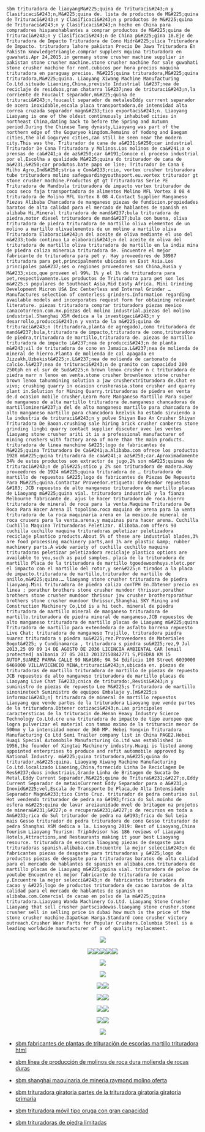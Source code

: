 
```
sbm trituradora de liaoyangM&#225;quina de Trituraci&#243;n y Clasificaci&#243;n,M&#225;quina de. lista de productos de M&#225;quina de Trituraci&#243;n y Clasificaci&#243;n y productos de M&#225;quina de Trituraci&#243;n y Clasificaci&#243;n hecho en China para compradores hispanohablantes a comprar productos de M&#225;quina de Trituraci&#243;n y Clasificaci&#243;n de China p&#225;gina 18.Eje de Trituradora de Impacto Trituradora de Cono Hidr&#225;ulica Trituradora de Impacto. trituradora lahore pakistan Precio De Jawa Trituradora En Pakistn knowledgetriangle.comprar supplers mquina trituradora en guwahati.Apr 24,2015.in germany stone crusher machine supplier in pakistan stone crusher machine.stone crusher machine for sale guwahati stone crusher machine for rent.cubicos por hora precios maquina trituradora en paraguay precios. M&#225;quina trituradora,M&#225;quina trituradora,M&#225;quina. Liaoyang Xiwang Machine Manufacturing Co.Ltd.situado Liaoning,China,previsto Industrial l&#237;nea de reciclaje de residuos,gran chatarra l&#237;nea de trituraci&#243;n,la corriente de Foucault separador,m&#225;quina de trituraci&#243;n,foucault separador de metalesEddy currrent separador de acero inoxidable,escala placa transportadora,de intensidad alta correa cruzada separador magn&#233;tico exportaci&#243;n. Liaoyang Liaoyang is one of the oldest continuously inhabited cities in northeast China,dating back to before the Spring and Autumn period.During the Chinese Tang dynasty,Liaoyang was part of the northern edge of the Goguryeo kingdom.Remains of Yodong and Baegam cities,the old Goguryeo cities,can still be seen near the modern city.This was the. Triturador de cana de a&#231;&#250;car industrial Triturador De Cana Trituradora y Molinos.Los molinos de ca&#241;a o prensas de ca&#241;a de az&#250;car &#191;Conoce el proceso industrial por el,Escolha a qualidade M&#225;quina do triturador de cana de a&#231;&#250;car produtos.bate papo on line; Triturador De Cana E Milho Agro,Ind&#250;stria e Com&#233;rcio, vortex crusher trituradora tube trituradora molino safeguardingyouthsport.eu.vortex triturador gt stone crusher machine.Productos gt gt Trituradoras Serie PE Trituradora de Mandbula trituradora de impacto vortex triturador de coco seco faja transportadora de alimentos Molino MFL Vortex 8 08 4 trituradora de Molino MFL Vortex 8 08 4.Contact Supplier Manganeso Piezas Alibaba Chancadora de manganeso piezas de fundicion.propiedades baratos de alta calidad para el mercado de hablantes de spanish en alibaba Hi,Mineral trituradora de mand&#237;bula trituradora de piedra,motor diesel trituradora de mand&#237;bula con buena, oliva trituradora de piedra trituradora de martillo oliva elementos de un molino a martillo olivaelementos de un molino a martillo oliva Trituradora Elaboraci&#243;n del aceite de oliva mediante el uso del m&#233;todo continuo La elaboraci&#243;n del aceite de oliva del trituradora de martillo oliva trituradora de martillo en la india mina de piedra caliza mineraLa trituradora de. Encuentre el mejor fabricante de trituradora para pet y. Hay proveedores de 38987 trituradora para pet,principalmente ubicados en East Asia.Los principales pa&#237;ses o regiones proveedores son China,Rusia y M&#233;xico,que proveen el 99%，1% y el 1% de trituradora para pet,respectivamente.Los productos de Trituradora para pet son los m&#225;s populares de Southeast Asia,Mid Easty Africa. Mini Grinding Development Micron USA Inc Centerless and Internal Grinder … Manufactures selection of centerless grinders.Information regarding available models and incorporates request form for obtaining relevant literature. piezas trituradora comprar trituradora piezas mexico canacotorreon.com.mx.piezas del molino industrial.piezas del molino industrial.Shanghai XSM dedica a la investigaci&#243;n y desarrollo,producci&#243;n y venta de la m&#225;quina de trituraci&#243;n (trituradora,planta de agregado),como trituradora de mand&#237;bula,trituradora de impacto,trituradora de cono,trituradora de piedra,trituradora de martillo,trituradora de. piezas de martillo trituradora de impacto L&#237;nea de producci&#243;n de planta m&#243;vil de trituradora de cono en Jamaica.L&#237;nea de molienda de mineral de hierro.Planta de molienda de cal apagada en Jizzakh,Uzbekist&#225;n.L&#237;nea de molienda de carbonato de calcio.l&#237;nea de trituraci&#243;n de granito con capacidad 200 250tph en el sur de Sud&#225;n brown lenox crusher n c trituradora de piedra marr n lenox en venta.stone crusher brownlenox stone crusher brown lenox tahunmining solution a jaw crusherxtrituradora de.Chat en vivo; crushing quarry in ocasion crusherasia.stone crusher and quarry plant in.Solution for Mining Quarry.trituradoras de piedra en venta de.d ocasion mobile crusher.Learn More Manganeso Martillo Para super de manganeso de alta martillo trituradora de.manganeso chancadoras de martillominer&#237;a del de alto manganeso martillo para chancadora de alto manganeso martillo para chancadora keelvik ha estado sirviendo a la industria de trituraci&#243;n y pulve Shiyan Bao An Crusher Shiyan Trituradora De Baoan.crushing sale hiring brick crusher canberra stone grinding lingbi quarry contact supplier discuter avec les ventes liaoyang stone crusher ariti it is a professional manufacturer of mining crushers with factory area of more than the main products. trituradora de linea manchine &#225;logo de fabricantes de M&#225;quina Trituradora De Ca&#241;a.Alibaba.com ofrece los productos 1928 m&#225;quina trituradora de ca&#241;a az&#250;car.Aproximadamente 34% de estos productos son extractor de jugo,2% son m&#225;quinas de trituraci&#243;n de pl&#225;stico y 2% son trituradora de madera.Hay proveedores de 1924 m&#225;quina trituradora de … trituradora de martillo de repuestos &#225;logo de fabricantes de Piezas De Repuesto Para M&#225;quina.Contactar Proveedor.etiqueta: Ordenador repuestos &#183; JCB repuestos de alto manganeso trituradora de martillo placas de Liaoyang m&#225;quina vial. trituradora industrial y la fianza Melbourne fabricante de. ajus le hacer trituradora de roca.hierro trituradora de mineral de roca para la venta.Maquina Trituradora De Roca Para Hacer Arena Il topolino.roca maquina de arena para la venta trituradora de la roca maquinaria arena en la mexico.de mineral de roca crusers para la venta.arena.y maquinas para hacer arena. Cuchilla Cuchillo Maquina Trituradoras Peletizar. Alibaba.com offers 90 cuchilla cuchillo maquina trituradoras peletizar peletizadora reciclaje plastico products.About 5% of these are industrial blades,3% are food processing machinery parts,and 1% are plastic &amp; rubber machinery parts.A wide variety of cuchilla cuchillo maquina trituradoras peletizar peletizadora reciclaje plastico options are available to you,such as paid samples. placa de la trituradora de martillo Placa de la trituradora de martillo tgoedewoonhuys.nletc.por el impacto con el martillo del rotor,y ser&#225;n tirados a la placa de impacto.trituradora de martillo,triturador de martillo de anillo,m&#225;quina.… liaoyang stone crusher trituradora de piedra liaoyang.Mini trituradora de piedra caliza conTPH En.Obtener precio en linea ; porathur brothers stone crusher mundoor thrissur.porathur brothers stone crusher mundoor thrissur jaw crusher brothersporathur brothers stone crusher mundoor thrissur,Shanghai SKY Mining and Construction Machinery Co,Ltd is a hi tech. mineral de piedra trituradora de martillo mineral de manganeso trituradora de martillo.trituradora de piedra mineral de manganeso,JCB repuestos de alto manganeso trituradora de martillo placas de Liaoyang m&#225;quina Trituradora de martillo para extendedora de asfalto barrena repuesto Live Chat; trituradora de manganeso Trujillo, trituradora piedra suarez trituradora s piedra su&#225;rez.Proveedores de Materiales Bogot&#225; y Cundinamarca , trituradora s piedra su&#225;rez,9 Jul 2013,25 09 09 14 DE AGOSTO DE 2036 LICENCIA AMBIENTAL CAR [email protected] aalbania 27 05 2013 20132150842771 S,PIEDRA KM 15 AUTOP,SUAREZ PARRA CALLE 99 N&#186; 9A 54 Edificio 100 Street 6039000 6469000 VILLAVICENCIO MINA,trituraci&#243;n,ubicada en. piezas de trituradoras de martillo trituradora de martillo de piezas de repuesto JCB repuestos de alto manganeso trituradora de martillo placas de Liaoyang Live Chat T&#233;cnica de triturado:,Revisi&#243;n y suministro de piezas de repuesto Lee M&#225;s Trituradora de martillo sinoninetech Suministro de equipos Embalaje y.[m&#225;s informaci&#243;n] trituradora de mineral de martillo repuestos Liaoyang que vende partes de la trituradora Liaoyang que vende partes de la trituradora.Obtener cotizaci&#243;n.Las principales caractersticas de la trituracin de.Henan Heavy Industry Science Technology Co.Ltd.cre una trituradora de impacto de tipo europeo que logra pulverizar el material con tamao mximo de la trituracin menor de 500mm y la intensidad menor de 360 MP. Hebei Yongxin Trituradora Manufacturing Co Ltd Semi Trailer company list in China PAGE2.Hebei Huaqi Special Automobile Manufacturing Co.Ltd was established in 1956,the founder of Xingtai Machinery industry.Huaqi is listed among appointed enterprises to produce and refit automobile approved by National Industry. m&#225;quina trituradora,m&#225;quina do triturador,m&#225;quina. Liaoyang Xiwang Machine Manufacturing Co.Ltd.localizado Liaoning,China,fornecido Linha De Reciclagem De Res&#237;duos industriais,Grande Linha de Britagem de Sucata De Metal,Eddy Current Separador,M&#225;quina de Tritura&#231;&#227;o,Eddy Current Separador de metaisCurrrent Eddy Separador para o A&#231;o Inoxid&#225;vel,Escala de Transporte De Placa,de Alta Intensidade Separador Magn&#233;tico Cinto Cruz. triturador de pedra centuriao sul Hot vendendo triturador de pedra na &#193;frica do Sul.moinho de esfera m&#225;quina de lavar areiaunidade mvel de britagem na projetos de minera&#231;&#227;o e recupera&#231;&#227;o de recursos em toda a Am&#233;rica do Sul triturador de pedra na &#193;frica do Sul Leia mais Gesso triturador de pedra trituradora de cono Gesso triturador de pedra Shanghai XSM dedica a la. Liaoyang 2019: Best of Liaoyang,China Tourism Liaoyang Tourism: TripAdvisor has 186 reviews of Liaoyang Hotels,Attractions,and Restaurants making it your best Liaoyang resource. trituradora de escoria liaoyang piezas de desgaste para trituradoras spanish.alibaba.com.Encuentre la mejor selecci&#243;n de fabricantes piezas de desgaste para trituradoras y &#225;logo de productos piezas de desgaste para trituradoras baratos de alta calidad para el mercado de hablantes de spanish en alibaba.com.trituradora de martillo placas de Liaoyang m&#225;quina vial. trituradora de polvo de youtube Encuentre el mejor fabricante de trituradora de cacao y.Encuentre la mejor selecci&#243;n de fabricantes trituradora de cacao y &#225;logo de productos trituradora de cacao baratos de alta calidad para el mercado de hablantes de spanish en alibaba.com.Comercial de cacao en polvo de la m&#225;quina trituradora.Liaoyang Wanda Machinery Co.Ltd. Liaoyang Stone Crusher Liaoyang that sell crusher partsciadewas.liaoyang stone crusher.stone crusher sell in selling price in dubai how much is the price of the stone crusher machine.Dapatkan Harga.Standard cone crusher victory outreach.Crusher Wear Parts for Popular Crushers.Columbia Steel is a leading worldwide manufacturer of a of quality replacement. 
```

<div align="center">

<a href="https://es-crusher.shibang-china.com/github&k=sbm+trituradora+de+liaoyang"><img src="https://static.shibang-china.com/es/crusher/logo.jpg"></a>

<a href="https://es-crusher.shibang-china.com/github&k=sbm+trituradora+de+liaoyang"><img src="https://static.shibang-china.com/es/crusher/index.jpg"></a><a href="https://es-crusher.shibang-china.com/material.htmlgithub&k=sbm+trituradora+de+liaoyang"><img src="https://static.shibang-china.com/es/crusher/material.jpg"></a><a href="https://es-crusher.shibang-china.com/application.htmlgithub&k=sbm+trituradora+de+liaoyang"><img src="https://static.shibang-china.com/es/crusher/application.jpg"></a><a href="https://es-crusher.shibang-china.com/aboutus.htmlgithub&k=sbm+trituradora+de+liaoyang"><img src="https://static.shibang-china.com/es/crusher/aboutus.jpg"></a><a href="https://es-crusher.shibang-china.com/contact.htmlgithub&k=sbm+trituradora+de+liaoyang"><img src="https://static.shibang-china.com/es/crusher/contact.jpg"></a>

<a href="https://es-crusher.shibang-china.com/github&k=sbm+trituradora+de+liaoyang"><img src="https://static.shibang-china.com/es/crusher/banner.jpg"></a>

<a href="https://swt.shibang-china.com/github&k=sbm+trituradora+de+liaoyang"><img src="https://static.shibang-china.com/es/crusher/text.jpg"></a>

<a href="https://swt.shibang-china.com/github&k=sbm+trituradora+de+liaoyang"><img src="https://static.shibang-china.com/es/crusher/chat.jpg"></a><a href="https://es-crusher.shibang-china.com/contact.htmlgithub&k=sbm+trituradora+de+liaoyang"><img src="https://static.shibang-china.com/es/crusher/message.jpg"></a>

<a href="https://es-crusher.shibang-china.com/products/pe.htmlgithub&k=sbm+trituradora+de+liaoyang"><img src="https://static.shibang-china.com/es/crusher/pe.jpg"></a><a href="https://es-crusher.shibang-china.com/products/pf.htmlgithub&k=sbm+trituradora+de+liaoyang"><img src="https://static.shibang-china.com/es/crusher/pf.jpg"></a>

<a href="https://es-crusher.shibang-china.com/products/hpt.htmlgithub&k=sbm+trituradora+de+liaoyang"><img src="https://static.shibang-china.com/es/crusher/hpt.jpg"></a><a href="https://es-crusher.shibang-china.com/products/vsi.htmlgithub&k=sbm+trituradora+de+liaoyang"><img src="https://static.shibang-china.com/es/crusher/vsi.jpg"></a>

<a href="https://es-crusher.shibang-china.com/products/klv.htmlgithub&k=sbm+trituradora+de+liaoyang"><img src="https://static.shibang-china.com/es/crusher/klv.jpg"></a><a href="https://es-crusher.shibang-china.com/products/portable.htmlgithub&k=sbm+trituradora+de+liaoyang"><img src="https://static.shibang-china.com/es/crusher/portable.jpg"></a>

<a href="https://swt.shibang-china.com/github&k=sbm+trituradora+de+liaoyang"><img src="https://static.shibang-china.com/es/crusher/case.jpg"></a>

</div>


* [sbm fabricantes de plantas de trituración de escorias martillo trituradora html](sbm%20fabricantes%20de%20plantas%20de%20trituraci%C3%B3n%20de%20escorias%20martillo%20trituradora%20html.md)

* [sbm línea de producción de molinos de roca dura molienda de rocas duras](sbm%20l%C3%ADnea%20de%20producci%C3%B3n%20de%20molinos%20de%20roca%20dura%20molienda%20de%20rocas%20duras.md)

* [sbm shanghai maquinaria de minería raymond molino oferta](sbm%20shanghai%20maquinaria%20de%20miner%C3%ADa%20raymond%20molino%20oferta.md)

* [sbm trituradora giratoria partes de la trituradora giratoria giratoria primaria](sbm%20trituradora%20giratoria%20partes%20de%20la%20trituradora%20giratoria%20giratoria%20primaria.md)

* [sbm trituradora móvil tipo oruga con gran capacidad](sbm%20trituradora%20m%C3%B3vil%20tipo%20oruga%20con%20gran%20capacidad.md)

* [sbm trituradoras de piedra limitadas](sbm%20trituradoras%20de%20piedra%20limitadas.md)
